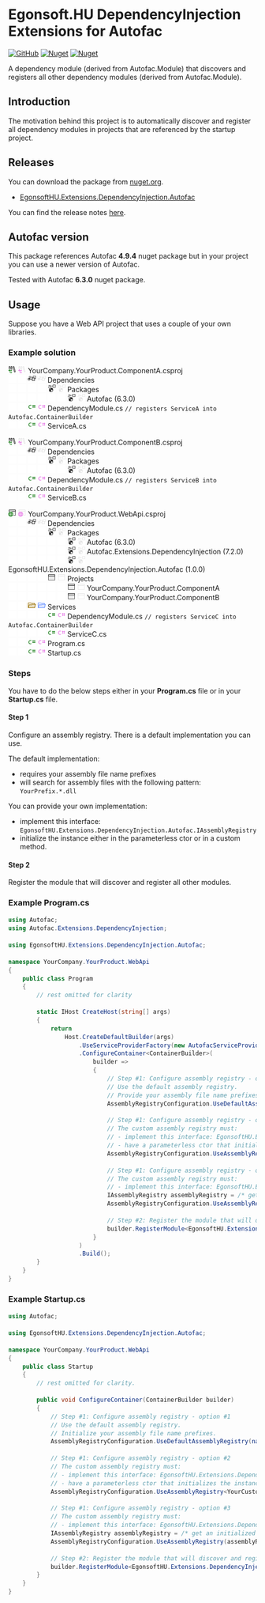 # Egonsoft.HU DependencyInjection Extensions for Autofac

[![GitHub](https://img.shields.io/github/license/gcsizmadia/EgonsoftHU.Extensions.DependencyInjection.Autofac?label=License)](https://opensource.org/licenses/MIT)
[![Nuget](https://img.shields.io/nuget/v/EgonsoftHU.Extensions.DependencyInjection.Autofac?label=NuGet)](https://www.nuget.org/packages/EgonsoftHU.Extensions.DependencyInjection.Autofac)
[![Nuget](https://img.shields.io/nuget/dt/EgonsoftHU.Extensions.DependencyInjection.Autofac?label=Downloads)](https://www.nuget.org/packages/EgonsoftHU.Extensions.DependencyInjection.Autofac)

A dependency module (derived from Autofac.Module) that discovers and registers all other dependency modules (derived from Autofac.Module).

## Introduction

The motivation behind this project is to automatically discover and register all dependency modules in projects that are referenced by the startup project.

## Releases

You can download the package from [nuget.org](https://www.nuget.org/).
- [EgonsoftHU.Extensions.DependencyInjection.Autofac](https://www.nuget.org/packages/EgonsoftHU.Extensions.DependencyInjection.Autofac)

You can find the release notes [here](https://github.com/gcsizmadia/EgonsoftHU.Extensions.DependencyInjection.Autofac/releases).

## Autofac version

This package references Autofac **4.9.4** nuget package but in your project you can use a newer version of Autofac.

Tested with Autofac **6.3.0** nuget package.

## Usage

Suppose you have a Web API project that uses a couple of your own libraries.

### Example solution

![C# Class Library](images/light/CSClassLibrary.png#gh-light-mode-only "C# Class Library") 
![C# Class Library](images/dark/CSClassLibrary.png#gh-dark-mode-only "C# Class Library") 
YourCompany.YourProduct.ComponentA.csproj\
![Placeholder](images/light/Placeholder.png#gh-light-mode-only) 
![Placeholder](images/dark/Placeholder.png#gh-dark-mode-only) 
![Dependencies](images/light/ReferenceGroup.png#gh-light-mode-only "Dependencies") 
![Dependencies](images/dark/ReferenceGroup.png#gh-dark-mode-only "Dependencies") 
Dependencies\
![Placeholder](images/light/Placeholder.png#gh-light-mode-only) 
![Placeholder](images/dark/Placeholder.png#gh-dark-mode-only) 
![Placeholder](images/light/Placeholder.png#gh-light-mode-only) 
![Placeholder](images/dark/Placeholder.png#gh-dark-mode-only) 
![Packages](images/light/PackageReference.png#gh-light-mode-only "Packages") 
![Packages](images/dark/PackageReference.png#gh-dark-mode-only "Packages") 
Packages\
![Placeholder](images/light/Placeholder.png#gh-light-mode-only) 
![Placeholder](images/dark/Placeholder.png#gh-dark-mode-only) 
![Placeholder](images/light/Placeholder.png#gh-light-mode-only) 
![Placeholder](images/dark/Placeholder.png#gh-dark-mode-only) 
![Placeholder](images/light/Placeholder.png#gh-light-mode-only) 
![Placeholder](images/dark/Placeholder.png#gh-dark-mode-only) 
![Package Reference](images/light/PackageReference.png#gh-light-mode-only "Package Reference") 
![Package Reference](images/dark/PackageReference.png#gh-dark-mode-only "Package Reference") 
Autofac (6.3.0)\
![Placeholder](images/light/Placeholder.png#gh-light-mode-only) 
![Placeholder](images/dark/Placeholder.png#gh-dark-mode-only) 
![C# file](images/light/CSFileNode.png#gh-light-mode-only "C# File") 
![C# file](images/dark/CSFileNode.png#gh-dark-mode-only "C# File") 
DependencyModule.cs `// registers ServiceA into Autofac.ContainerBuilder`\
![Placeholder](images/light/Placeholder.png#gh-light-mode-only) 
![Placeholder](images/dark/Placeholder.png#gh-dark-mode-only) 
![C# file](images/light/CSFileNode.png#gh-light-mode-only "C# File") 
![C# file](images/dark/CSFileNode.png#gh-dark-mode-only "C# File") 
ServiceA.cs

![C# project](images/light/CSClassLibrary.png#gh-light-mode-only "C# Class Library") 
![C# project](images/dark/CSClassLibrary.png#gh-dark-mode-only "C# Class Library") 
YourCompany.YourProduct.ComponentB.csproj\
![Placeholder](images/light/Placeholder.png#gh-light-mode-only) 
![Placeholder](images/dark/Placeholder.png#gh-dark-mode-only) 
![Dependencies](images/light/ReferenceGroup.png#gh-light-mode-only "Dependencies") 
![Dependencies](images/dark/ReferenceGroup.png#gh-dark-mode-only "Dependencies") 
Dependencies\
![Placeholder](images/light/Placeholder.png#gh-light-mode-only) 
![Placeholder](images/dark/Placeholder.png#gh-dark-mode-only) 
![Placeholder](images/light/Placeholder.png#gh-light-mode-only) 
![Placeholder](images/dark/Placeholder.png#gh-dark-mode-only) 
![Packages](images/light/PackageReference.png#gh-light-mode-only "Packages") 
![Packages](images/dark/PackageReference.png#gh-dark-mode-only "Packages") 
Packages\
![Placeholder](images/light/Placeholder.png#gh-light-mode-only) 
![Placeholder](images/dark/Placeholder.png#gh-dark-mode-only) 
![Placeholder](images/light/Placeholder.png#gh-light-mode-only) 
![Placeholder](images/dark/Placeholder.png#gh-dark-mode-only) 
![Placeholder](images/light/Placeholder.png#gh-light-mode-only) 
![Placeholder](images/dark/Placeholder.png#gh-dark-mode-only) 
![Package Reference](images/light/PackageReference.png#gh-light-mode-only "Package Reference") 
![Package Reference](images/dark/PackageReference.png#gh-dark-mode-only "Package Reference") 
Autofac (6.3.0)\
![Placeholder](images/light/Placeholder.png#gh-light-mode-only) 
![Placeholder](images/dark/Placeholder.png#gh-dark-mode-only) 
![C# file](images/light/CSFileNode.png#gh-light-mode-only "C# File") 
![C# file](images/dark/CSFileNode.png#gh-dark-mode-only "C# File") 
DependencyModule.cs `// registers ServiceB into Autofac.ContainerBuilder`\
![Placeholder](images/light/Placeholder.png#gh-light-mode-only) 
![Placeholder](images/dark/Placeholder.png#gh-dark-mode-only) 
![C# file](images/light/CSFileNode.png#gh-light-mode-only "C# File") 
![C# file](images/dark/CSFileNode.png#gh-dark-mode-only "C# File") 
ServiceB.cs

![C# Web Application](images/light/CSWebApplication.png#gh-light-mode-only "C# Web Application") 
![C# Web Application](images/dark/CSWebApplication.png#gh-dark-mode-only "C# Web Application") 
YourCompany.YourProduct.WebApi.csproj\
![Placeholder](images/light/Placeholder.png#gh-light-mode-only) 
![Placeholder](images/dark/Placeholder.png#gh-dark-mode-only) 
![Dependencies](images/light/ReferenceGroup.png#gh-light-mode-only "Dependencies") 
![Dependencies](images/dark/ReferenceGroup.png#gh-dark-mode-only "Dependencies") 
Dependencies\
![Placeholder](images/light/Placeholder.png#gh-light-mode-only) 
![Placeholder](images/dark/Placeholder.png#gh-dark-mode-only) 
![Placeholder](images/light/Placeholder.png#gh-light-mode-only) 
![Placeholder](images/dark/Placeholder.png#gh-dark-mode-only) 
![Packages](images/light/PackageReference.png#gh-light-mode-only "Packages") 
![Packages](images/dark/PackageReference.png#gh-dark-mode-only "Packages") 
Packages\
![Placeholder](images/light/Placeholder.png#gh-light-mode-only) 
![Placeholder](images/dark/Placeholder.png#gh-dark-mode-only) 
![Placeholder](images/light/Placeholder.png#gh-light-mode-only) 
![Placeholder](images/dark/Placeholder.png#gh-dark-mode-only) 
![Placeholder](images/light/Placeholder.png#gh-light-mode-only) 
![Placeholder](images/dark/Placeholder.png#gh-dark-mode-only) 
![Package Reference](images/light/PackageReference.png#gh-light-mode-only "Package Reference") 
![Package Reference](images/dark/PackageReference.png#gh-dark-mode-only "Package Reference") 
Autofac (6.3.0)\
![Placeholder](images/light/Placeholder.png#gh-light-mode-only) 
![Placeholder](images/dark/Placeholder.png#gh-dark-mode-only) 
![Placeholder](images/light/Placeholder.png#gh-light-mode-only) 
![Placeholder](images/dark/Placeholder.png#gh-dark-mode-only) 
![Placeholder](images/light/Placeholder.png#gh-light-mode-only) 
![Placeholder](images/dark/Placeholder.png#gh-dark-mode-only) 
![Package Reference](images/light/PackageReference.png#gh-light-mode-only "Package Reference") 
![Package Reference](images/dark/PackageReference.png#gh-dark-mode-only "Package Reference") 
Autofac.Extensions.DependencyInjection (7.2.0)\
![Placeholder](images/light/Placeholder.png#gh-light-mode-only) 
![Placeholder](images/dark/Placeholder.png#gh-dark-mode-only) 
![Placeholder](images/light/Placeholder.png#gh-light-mode-only) 
![Placeholder](images/dark/Placeholder.png#gh-dark-mode-only) 
![Placeholder](images/light/Placeholder.png#gh-light-mode-only) 
![Placeholder](images/dark/Placeholder.png#gh-dark-mode-only) 
![Package Reference](images/light/PackageReference.png#gh-light-mode-only "Package Reference") 
![Package Reference](images/dark/PackageReference.png#gh-dark-mode-only "Package Reference") 
EgonsoftHU.Extensions.DependencyInjection.Autofac (1.0.0)\
![Placeholder](images/light/Placeholder.png#gh-light-mode-only) 
![Placeholder](images/dark/Placeholder.png#gh-dark-mode-only) 
![Placeholder](images/light/Placeholder.png#gh-light-mode-only) 
![Placeholder](images/dark/Placeholder.png#gh-dark-mode-only) 
![Projects](images/light/Application.png#gh-light-mode-only "Projects") 
![Projects](images/dark/Application.png#gh-dark-mode-only "Projects") 
Projects\
![Placeholder](images/light/Placeholder.png#gh-light-mode-only) 
![Placeholder](images/dark/Placeholder.png#gh-dark-mode-only) 
![Placeholder](images/light/Placeholder.png#gh-light-mode-only) 
![Placeholder](images/dark/Placeholder.png#gh-dark-mode-only) 
![Placeholder](images/light/Placeholder.png#gh-light-mode-only) 
![Placeholder](images/dark/Placeholder.png#gh-dark-mode-only) 
![Project reference](images/light/Application.png#gh-light-mode-only "Project Reference") 
![Project reference](images/dark/Application.png#gh-dark-mode-only "Project Reference") 
YourCompany.YourProduct.ComponentA\
![Placeholder](images/light/Placeholder.png#gh-light-mode-only) 
![Placeholder](images/dark/Placeholder.png#gh-dark-mode-only) 
![Placeholder](images/light/Placeholder.png#gh-light-mode-only) 
![Placeholder](images/dark/Placeholder.png#gh-dark-mode-only) 
![Placeholder](images/light/Placeholder.png#gh-light-mode-only) 
![Placeholder](images/dark/Placeholder.png#gh-dark-mode-only) 
![Project reference](images/light/Application.png#gh-light-mode-only "Project Reference") 
![Project reference](images/dark/Application.png#gh-dark-mode-only "Project Reference") 
YourCompany.YourProduct.ComponentB\
![Placeholder](images/light/Placeholder.png#gh-light-mode-only) 
![Placeholder](images/dark/Placeholder.png#gh-dark-mode-only) 
![Folder](images/light/FolderOpened.png#gh-light-mode-only "Folder") 
![Folder](images/dark/FolderOpened.png#gh-dark-mode-only "Folder") 
Services\
![Placeholder](images/light/Placeholder.png#gh-light-mode-only) 
![Placeholder](images/dark/Placeholder.png#gh-dark-mode-only) 
![Placeholder](images/light/Placeholder.png#gh-light-mode-only) 
![Placeholder](images/dark/Placeholder.png#gh-dark-mode-only) 
![C# file](images/light/CSFileNode.png#gh-light-mode-only "C# File") 
![C# file](images/dark/CSFileNode.png#gh-dark-mode-only "C# File") 
DependencyModule.cs `// registers ServiceC into Autofac.ContainerBuilder`\
![Placeholder](images/light/Placeholder.png#gh-light-mode-only) 
![Placeholder](images/dark/Placeholder.png#gh-dark-mode-only) 
![Placeholder](images/light/Placeholder.png#gh-light-mode-only) 
![Placeholder](images/dark/Placeholder.png#gh-dark-mode-only) 
![C# file](images/light/CSFileNode.png#gh-light-mode-only "C# File") 
![C# file](images/dark/CSFileNode.png#gh-dark-mode-only "C# File") 
ServiceC.cs\
![Placeholder](images/light/Placeholder.png#gh-light-mode-only) 
![Placeholder](images/dark/Placeholder.png#gh-dark-mode-only) 
![C# file](images/light/CSFileNode.png#gh-light-mode-only "C# File") 
![C# file](images/dark/CSFileNode.png#gh-dark-mode-only "C# File") 
Program.cs\
![Placeholder](images/light/Placeholder.png#gh-light-mode-only) 
![Placeholder](images/dark/Placeholder.png#gh-dark-mode-only) 
![C# file](images/light/CSFileNode.png#gh-light-mode-only "C# File") 
![C# file](images/dark/CSFileNode.png#gh-dark-mode-only "C# File") 
Startup.cs

### Steps

You have to do the below steps either in your **Program.cs** file or in your **Startup.cs** file.

#### Step 1

Configure an assembly registry. There is a default implementation you can use.

The default implementation:
- requires your assembly file name prefixes
- will search for assembly files with the following pattern: `YourPrefix.*.dll`

You can provide your own implementation:
- implement this interface: `EgonsoftHU.Extensions.DependencyInjection.Autofac.IAssemblyRegistry`
- initialize the instance either in the parameterless ctor or in a custom method.

#### Step 2

Register the module that will discover and register all other modules.

### Example Program.cs

```C#
using Autofac;
using Autofac.Extensions.DependencyInjection;

using EgonsoftHU.Extensions.DependencyInjection.Autofac;

namespace YourCompany.YourProduct.WebApi
{
    public class Program
    {
        // rest omitted for clarity

        static IHost CreateHost(string[] args)
        {
            return
                Host.CreateDefaultBuilder(args)
                    .UseServiceProviderFactory(new AutofacServiceProviderFactory())
                    .ConfigureContainer<ContainerBuilder>(
                        builder =>
                        {
                            // Step #1: Configure assembly registry - option #1
                            // Use the default assembly registry.
                            // Provide your assembly file name prefixes.
                            AssemblyRegistryConfiguration.UseDefaultAssemblyRegistry(nameof(YourCompany));

                            // Step #1: Configure assembly registry - option #2
                            // The custom assembly registry must:
                            // - implement this interface: EgonsoftHU.Extensions.DependencyInjection.Autofac.IAssemblyRegistry
                            // - have a parameterless ctor that initializes the instance
                            AssemblyRegistryConfiguration.UseAssemblyRegistry<YourCustomAssemblyRegistry>();

                            // Step #1: Configure assembly registry - option #3
                            // The custom assembly registry must:
                            // - implement this interface: EgonsoftHU.Extensions.DependencyInjection.Autofac.IAssemblyRegistry
                            IAssemblyRegistry assemblyRegistry = /* get an initialized instance of YourCustomAssemblyRegistry */
                            AssemblyRegistryConfiguration.UseAssemblyRegistry(assemblyRegistry);

                            // Step #2: Register the module that will discover and register all other modules.
                            builder.RegisterModule<EgonsoftHU.Extensions.DependencyInjection.Autofac.DependencyModule>();
                        }
                    )
                    .Build();
        }
    }
}
```

### Example Startup.cs

```C#
using Autofac;

using EgonsoftHU.Extensions.DependencyInjection.Autofac;

namespace YourCompany.YourProduct.WebApi
{
    public class Startup
    {
        // rest omitted for clarity.

        public void ConfigureContainer(ContainerBuilder builder)
        {
            // Step #1: Configure assembly registry - option #1
            // Use the default assembly registry.
            // Initialize your assembly file name prefixes.
            AssemblyRegistryConfiguration.UseDefaultAssemblyRegistry(nameof(YourCompany));

            // Step #1: Configure assembly registry - option #2
            // The custom assembly registry must:
            // - implement this interface: EgonsoftHU.Extensions.DependencyInjection.Autofac.IAssemblyRegistry
            // - have a parameterless ctor that initializes the instance
            AssemblyRegistryConfiguration.UseAssemblyRegistry<YourCustomAssemblyRegistry>();

            // Step #1: Configure assembly registry - option #3
            // The custom assembly registry must:
            // - implement this interface: EgonsoftHU.Extensions.DependencyInjection.Autofac.IAssemblyRegistry
            IAssemblyRegistry assemblyRegistry = /* get an initialized instance of YourCustomAssemblyRegistry */
            AssemblyRegistryConfiguration.UseAssemblyRegistry(assemblyRegistry);

            // Step #2: Register the module that will discover and register all other modules.
            builder.RegisterModule<EgonsoftHU.Extensions.DependencyInjection.Autofac.DependencyModule>();
        }
    }
}
```
